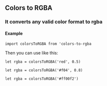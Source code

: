 ## Colors to RGBA

### It converts any valid color format to rgba

#### Example

`import colorsToRGBA from 'colors-to-rgba`

Then you can use like this:

`let rgba = colorsToRGBA('red', 0.5)`

`let rgba = colorsToRGBA('#f04', 0.8)`

`let rgba = colorsToRGBA('#ff00f2')`
